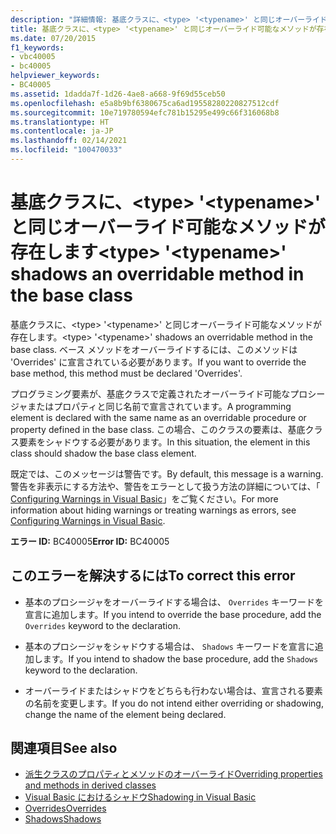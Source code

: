 ```yaml
---
description: "詳細情報: 基底クラスに、<type> '<typename>' と同じオーバーライド可能なメソッドが存在します"
title: 基底クラスに、<type> '<typename>' と同じオーバーライド可能なメソッドが存在します
ms.date: 07/20/2015
f1_keywords:
- vbc40005
- bc40005
helpviewer_keywords:
- BC40005
ms.assetid: 1dadda7f-1d26-4ae8-a668-9f69d55ceb50
ms.openlocfilehash: e5a8b9bf6380675ca6ad19558280220827512cdf
ms.sourcegitcommit: 10e719780594efc781b15295e499c66f316068b8
ms.translationtype: HT
ms.contentlocale: ja-JP
ms.lasthandoff: 02/14/2021
ms.locfileid: "100470033"
---
```

# <a name="type-typename-shadows-an-overridable-method-in-the-base-class"></a><span data-ttu-id="97332-103">基底クラスに、\<type> '\<typename>' と同じオーバーライド可能なメソッドが存在します</span><span class="sxs-lookup"><span data-stu-id="97332-103">\<type> '\<typename>' shadows an overridable method in the base class</span></span>

<span data-ttu-id="97332-104">基底クラスに、\<type> '\<typename>' と同じオーバーライド可能なメソッドが存在します。</span><span class="sxs-lookup"><span data-stu-id="97332-104">\<type> '\<typename>' shadows an overridable method in the base class.</span></span> <span data-ttu-id="97332-105">ベース メソッドをオーバーライドするには、このメソッドは 'Overrides' に宣言されている必要があります。</span><span class="sxs-lookup"><span data-stu-id="97332-105">If you want to override the base method, this method must be declared 'Overrides'.</span></span>  
  
 <span data-ttu-id="97332-106">プログラミング要素が、基底クラスで定義されたオーバーライド可能なプロシージャまたはプロパティと同じ名前で宣言されています。</span><span class="sxs-lookup"><span data-stu-id="97332-106">A programming element is declared with the same name as an overridable procedure or property defined in the base class.</span></span> <span data-ttu-id="97332-107">この場合、このクラスの要素は、基底クラス要素をシャドウする必要があります。</span><span class="sxs-lookup"><span data-stu-id="97332-107">In this situation, the element in this class should shadow the base class element.</span></span>  
  
 <span data-ttu-id="97332-108">既定では、このメッセージは警告です。</span><span class="sxs-lookup"><span data-stu-id="97332-108">By default, this message is a warning.</span></span> <span data-ttu-id="97332-109">警告を非表示にする方法や、警告をエラーとして扱う方法の詳細については、「 [Configuring Warnings in Visual Basic](/visualstudio/ide/configuring-warnings-in-visual-basic)」をご覧ください。</span><span class="sxs-lookup"><span data-stu-id="97332-109">For more information about hiding warnings or treating warnings as errors, see [Configuring Warnings in Visual Basic](/visualstudio/ide/configuring-warnings-in-visual-basic).</span></span>  
  
 <span data-ttu-id="97332-110">**エラー ID:** BC40005</span><span class="sxs-lookup"><span data-stu-id="97332-110">**Error ID:** BC40005</span></span>  
  
## <a name="to-correct-this-error"></a><span data-ttu-id="97332-111">このエラーを解決するには</span><span class="sxs-lookup"><span data-stu-id="97332-111">To correct this error</span></span>  
  
- <span data-ttu-id="97332-112">基本のプロシージャをオーバーライドする場合は、 `Overrides` キーワードを宣言に追加します。</span><span class="sxs-lookup"><span data-stu-id="97332-112">If you intend to override the base procedure, add the `Overrides` keyword to the declaration.</span></span>  
  
- <span data-ttu-id="97332-113">基本のプロシージャをシャドウする場合は、 `Shadows` キーワードを宣言に追加します。</span><span class="sxs-lookup"><span data-stu-id="97332-113">If you intend to shadow the base procedure, add the `Shadows` keyword to the declaration.</span></span>  
  
- <span data-ttu-id="97332-114">オーバーライドまたはシャドウをどちらも行わない場合は、宣言される要素の名前を変更します。</span><span class="sxs-lookup"><span data-stu-id="97332-114">If you do not intend either overriding or shadowing, change the name of the element being declared.</span></span>  
  
## <a name="see-also"></a><span data-ttu-id="97332-115">関連項目</span><span class="sxs-lookup"><span data-stu-id="97332-115">See also</span></span>

- [<span data-ttu-id="97332-116">派生クラスのプロパティとメソッドのオーバーライド</span><span class="sxs-lookup"><span data-stu-id="97332-116">Overriding properties and methods in derived classes</span></span>](../programming-guide/language-features/objects-and-classes/inheritance-basics.md#overriding-properties-and-methods-in-derived-classes)
- [<span data-ttu-id="97332-117">Visual Basic におけるシャドウ</span><span class="sxs-lookup"><span data-stu-id="97332-117">Shadowing in Visual Basic</span></span>](../programming-guide/language-features/declared-elements/shadowing.md)
- [<span data-ttu-id="97332-118">Overrides</span><span class="sxs-lookup"><span data-stu-id="97332-118">Overrides</span></span>](../language-reference/modifiers/overrides.md)
- [<span data-ttu-id="97332-119">Shadows</span><span class="sxs-lookup"><span data-stu-id="97332-119">Shadows</span></span>](../language-reference/modifiers/shadows.md)
